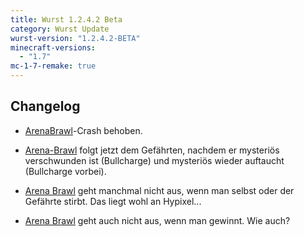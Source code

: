 ```yaml
---
title: Wurst 1.2.4.2 Beta
category: Wurst Update
wurst-version: "1.2.4.2-BETA"
minecraft-versions:
  - "1.7"
mc-1-7-remake: true
---
```

## Changelog

- [ArenaBrawl](https://wiki.wurstclient.net/arenabrawl)-Crash behoben.

- [Arena-Brawl](https://wiki.wurstclient.net/arenabrawl) folgt jetzt dem Gefährten, nachdem er mysteriös verschwunden ist (Bullcharge) und mysteriös wieder auftaucht (Bullcharge vorbei).

- [Arena Brawl](https://wiki.wurstclient.net/arenabrawl) geht manchmal nicht aus, wenn man selbst oder der Gefährte stirbt. Das liegt wohl an Hypixel...

- [Arena Brawl](https://wiki.wurstclient.net/arenabrawl) geht auch nicht aus, wenn man gewinnt. Wie auch?
